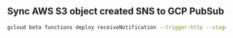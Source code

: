 ## Sync AWS S3 object created SNS to GCP PubSub
```bash
gcloud beta functions deploy receiveNotification --trigger-http --stage-bucket gs://<your-backet-name> --runtime nodejs8 --allow-unauthenticated
```

